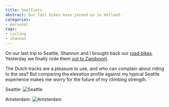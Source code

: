 ```yaml
---
title: Snelfiets
abstract: Our fast bikes have joined us in Holland.
categories:
- personal
tags:
- cycling
- shannon
---
```


On our last trip to Seattle, Shannon and I brought back our [road bikes](/library/stuff/lemond.html). Yesterday we finally rode them [out to Zandvoort](http://www.strava.com/activities/142864443).

The Dutch tracks are a pleasure to use, and who can complain about riding to the sea? But comparing the elevation profile against my typical Seattle experience makes me worry for the future of my climbing strength.

Seattle:
![Seattle](2014-04-22-snelfiets/seattle.png)

Amsterdam:
![Amsterdam](2014-04-22-snelfiets/amsterdam.png)
